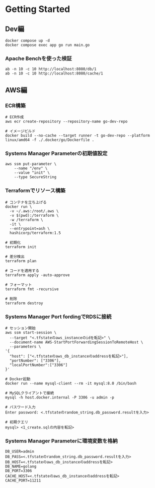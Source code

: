 # Getting Started

## Dev編
```shell
docker compose up -d
docker compose exec app go run main.go
```
### Apache Benchを使った検証

```shell
ab -n 10 -c 10 http://localhost:8080/db/1
ab -n 10 -c 10 http://localhost:8080/cache/1
```

## AWS編

### ECR構築
```shell:
# ECR作成
aws ecr create-repository --repository-name go-dev-repo

# イメージビルド
docker build --no-cache --target runner -t go-dev-repo --platform linux/amd64 -f ./.docker/go/Dockerfile .
```

### Systems Manager Parameterの初期値設定

```shell
aws ssm put-parameter \
    --name "/env" \
    --value "init" \
    --type SecureString
```

### Terraformでリソース構築

```shell
# コンテナを立ち上げる
docker run \
  -v ~/.aws:/root/.aws \
  -v $(pwd):/terraform \
  -w /terraform \
  -it \
  --entrypoint=ash \
  hashicorp/terraform:1.5

# 初期化
terraform init

# 差分検出
terraform plan

# コードを適用する
terraform apply -auto-approve

# フォーマット
terraform fmt -recursive

# 削除
terraform destroy
```

### Systems Manager Port fordingでRDSに接続

```shell
# セッション開始
aws ssm start-session \
  --target "<.tfstateのaws_instanceのidを転記>" \
  --document-name AWS-StartPortForwardingSessionToRemoteHost \
  --parameters \
'{
  "host": ["<.tfstateのaws_db_instanceのaddressを転記>"],
  "portNumber": ["3306"],
  "localPortNumber":["3306"]
}'
```

```shell
# Docker起動
docker run --name mysql-client --rm -it mysql:8.0 /bin/bash

# MySQLクライアントで接続
mysql -h host.docker.internal -P 3306 -u admin -p

# パスワード入力
Enter password: <.tfstateのrandom_string.db_password.resultを入力>

# 初期クエリ
mysql> <1_create.sqlの内容を転記>
```

### Systems Manager Parameterに環境変数を格納

```shell
DB_USER=admin
DB_PASS=<.tfstateのrandom_string.db_password.resultを入力>
DB_HOST=<.tfstateのaws_db_instanceのaddressを転記>
DB_NAME=golang
DB_PORT=3306
CACHE_HOST=<.tfstateのaws_db_instanceのaddressを転記>
CACHE_PORT=11211
```
